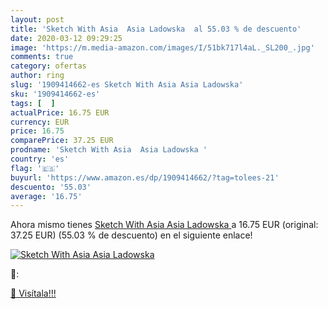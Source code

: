 ```yaml
---
layout: post
title: 'Sketch With Asia  Asia Ladowska  al 55.03 % de descuento'
date: 2020-03-12 09:29:25
image: 'https://m.media-amazon.com/images/I/51bk717l4aL._SL200_.jpg'
comments: true
category: ofertas
author: ring
slug: '1909414662-es Sketch With Asia Asia Ladowska'
sku: '1909414662-es'
tags: [  ]
actualPrice: 16.75 EUR
currency: EUR
price: 16.75
comparePrice: 37.25 EUR
prodname: 'Sketch With Asia  Asia Ladowska '
country: 'es'
flag: '🇪🇸'
buyurl: 'https://www.amazon.es/dp/1909414662/?tag=tolees-21'
descuento: '55.03'
average: '16.75'
---
```


Ahora mismo tienes [Sketch With Asia  Asia Ladowska ](https://www.amazon.es/dp/1909414662/?tag=tolees-21) a 16.75 EUR (original: 37.25 EUR) (55.03 %  de descuento) en el siguiente enlace!

[![Sketch With Asia  Asia Ladowska ](https://m.media-amazon.com/images/I/51bk717l4aL._SL200_.jpg)](https://www.amazon.es/dp/1909414662/?tag=tolees-21)

🔎:


[🛒 Visítala!!!](https://www.amazon.es/dp/1909414662/?tag=tolees-21)
